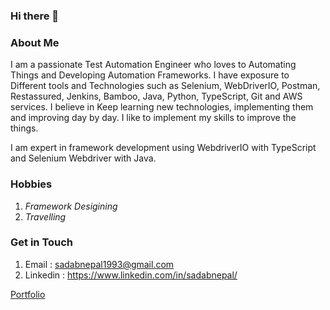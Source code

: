 ### Hi there 👋

<!--
**sadabnepal/sadabnepal** is a ✨ _special_ ✨ repository because its `README.md` (this file) appears on your GitHub profile.

Here are some ideas to get you started:

- 🔭 I’m currently working on ...
- 🌱 I’m currently learning ...
- 👯 I’m looking to collaborate on ...
- 🤔 I’m looking for help with ...
- 💬 Ask me about ...
- 📫 How to reach me: ...
- 😄 Pronouns: ...
- ⚡ Fun fact: ...
-->
### About Me
I am a passionate Test Automation Engineer who loves to Automating Things and Developing Automation Frameworks. I have exposure to Different tools and Technologies such as Selenium, WebDriverIO, Postman, Restassured, Jenkins, Bamboo, Java, Python, TypeScript, Git and AWS services. I believe in Keep learning new technologies, implementing them and improving day by day. I like to implement my skills to improve the things.

I am expert in framework development using WebdriverIO with TypeScript and Selenium Webdriver with Java.

### Hobbies
1. *Framework Desigining*
2. *Travelling*

### Get in Touch
1. Email : sadabnepal1993@gmail.com
2. Linkedin : https://www.linkedin.com/in/sadabnepal/

[Portfolio](https://sadabnepal.github.io/)
